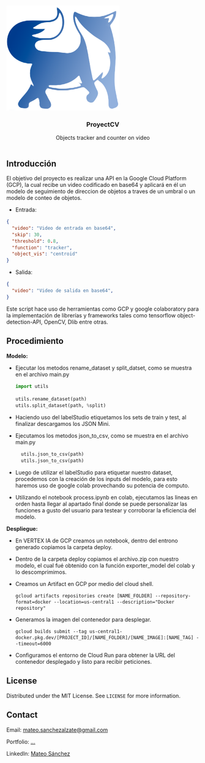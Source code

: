 <!-- PROJECT LOGO -->
<br />

<p align="center">

![Logo WhiteFox](https://raw.githubusercontent.com/Deimaxs/project_cv/main/logo4.png)

  <h3 align="center">ProyectCV</h3>

  <p align="center">
    Objects tracker and counter on video
    <br />
    <br />
</p>



## Introducción

El objetivo del proyecto es realizar una API en la Google Cloud Platform (GCP), la cual recibe un video codificado en base64 y aplicará en él un modelo de seguimiento de direccion de objetos a traves de un umbral o un modelo de conteo de objetos.


* Entrada:
```json
{
  "video": "Video de entrada en base64",
  "skip": 30,
  "threshold": 0.8,
  "function": "tracker",
  "object_vis": "centroid"
}
```

* Salida:
```json
{
  "video": "Video de salida en base64",
}
```

Este script hace uso de herramientas como GCP y google colaboratory para la implementación de librerías y frameworks tales como tensorflow object-detection-API, OpenCV, Dlib entre otras.

<!-- USAGE EXAMPLES -->
## Procedimiento

**Modelo:**

* Ejecutar los metodos rename_dataset y split_datset, como se muestra en el archivo main.py

  ```python
  import utils

  utils.rename_dataset(path)
  utils.split_dataset(path, %split)
  ```

<!-- _For more examples, please refer to the [Examples packages](https://github.com/avmmodules/AVMWeather/tree/main/examples)_ -->


* Haciendo uso del labelStudio etiquetamos los sets de train y test, al finalizar descargamos los JSON Mini.

* Ejecutamos los metodos json_to_csv, como se muestra en el archivo main.py

  ```python
	utils.json_to_csv(path)
	utils.json_to_csv(path)
  ```

* Luego de utilizar el labelStudio para etiquetar nuestro dataset, procedemos con la creación de los inputs del modelo, para esto haremos uso de google colab provechando su potencia de computo.

* Utilizando el notebook process.ipynb en colab, ejecutamos las lineas en orden hasta llegar al apartado final donde se puede personalizar las funciones a gusto del usuario para testear y corroborar la eficiencia del modelo.

**Despliegue:**

* En VERTEX IA de GCP creamos un notebook, dentro del entrono generado copiamos la carpeta deploy.

* Dentro de la carpeta deploy copiamos el archivo.zip con nuestro modelo, el cual fué obtenido con la función exporter_model del colab y lo descomprimimos.

* Creamos un Artifact en GCP por medio del cloud shell.

  ```shell
  gcloud artifacts repositories create [NAME_FOLDER] --repository-format=docker --location=us-central1 --description="Docker repository"
  ```

* Generamos la imagen del contenedor para desplegar.

  ```shell
  gcloud builds submit --tag us-central1-docker.pkg.dev/[PROJECT_ID]/[NAME_FOLDER]/[NAME_IMAGE]:[NAME_TAG] --timeout=6000 
  ```
  
* Configuramos el entorno de Cloud Run para obtener la URL del contenedor desplegado y listo para recibir peticiones.

<!-- LICENSE -->
## License

  Distributed under the MIT License. See `LICENSE` for more information.

<!-- CONTACT -->
## Contact

Email: mateo.sanchezalzate@gmail.com

Portfolio: 
[...](https://www.linkedin.com/in/mateo-sanchez-770019256/ "...")

LinkedIn: 
[Mateo Sánchez](https://www.linkedin.com/in/mateo-sanchez-770019256/ "Mateo Sánchez")

